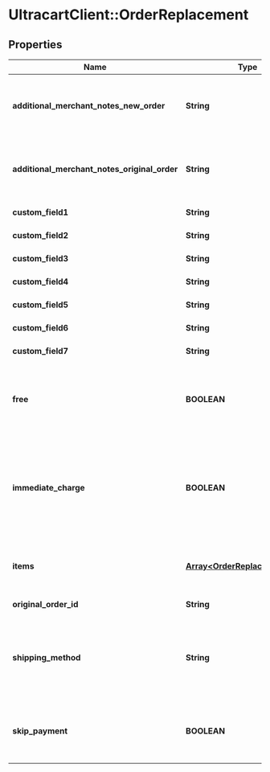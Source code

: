 # UltracartClient::OrderReplacement

## Properties
Name | Type | Description | Notes
------------ | ------------- | ------------- | -------------
**additional_merchant_notes_new_order** | **String** | Additional merchant notes to append to the new order | [optional] 
**additional_merchant_notes_original_order** | **String** | Additional merchant notes to append to the original order | [optional] 
**custom_field1** | **String** | Custom field 1 | [optional] 
**custom_field2** | **String** | Custom field 2 | [optional] 
**custom_field3** | **String** | Custom field 3 | [optional] 
**custom_field4** | **String** | Custom field 4 | [optional] 
**custom_field5** | **String** | Custom field 5 | [optional] 
**custom_field6** | **String** | Custom field 6 | [optional] 
**custom_field7** | **String** | Custom field 7 | [optional] 
**free** | **BOOLEAN** | Set to true if this replacement shipment should be free for the customer. | [optional] 
**immediate_charge** | **BOOLEAN** | Set to true if you want to immediately charge the payment on this order, otherwise it will go to Accounts Receivable. | [optional] 
**items** | [**Array&lt;OrderReplacementItem&gt;**](OrderReplacementItem.md) | Items to include in the replacement order | [optional] 
**original_order_id** | **String** | Original order id | [optional] 
**shipping_method** | **String** | Shipping method to use.  If not specified or invalid then least cost shipping will take place. | [optional] 
**skip_payment** | **BOOLEAN** | Set to true if you want to skip the payment as if it was successful. | [optional] 


